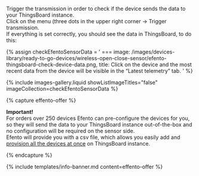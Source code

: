 Trigger the transmission in order to check if the device sends the data to your ThingsBoard instance.  
Click on the menu (three dots in the upper right corner -> Trigger transmission.  
If everything is set correctly, you should see the data in ThingsBoard, to do this:  

{% assign checkEfentoSensorData = '
    ===
        image: /images/devices-library/ready-to-go-devices/wireless-open-close-sensor/efento-thingsboard-check-device-data.png,
        title: Click on the device and the most recent data from the device will be visible in the “Latest telemetry” tab.
'
%}

{% include images-gallery.liquid showListImageTitles="false" imageCollection=checkEfentoSensorData %}

{% capture effento-offer %}

**Important!**  
For orders over 250 devices Efento can pre-configure the devices for you, so they will send the data to your ThingsBoard instance out-of-the-box and no configuration will be required on the sensor side.  
Efento will provide you with a csv file, which allows you easily add and [provision all the devices at once](/docs/user-guide/bulk-provisioning/) on ThingsBoard instance.  

{% endcapture %}

{% include templates/info-banner.md content=effento-offer %}
